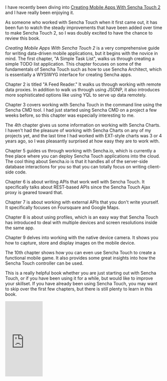 I have recently been diving into [Creating Mobile Apps With Sencha Touch 2](http://www.packtpub.com/creating-mobile-apps-with-sencha-touch-2/book) and I have really been enjoying it.

As someone who worked with Sencha Touch when it first came out, it has been fun to watch the steady improvements that have been added over time to make Sencha Touch 2, so I was doubly excited to have the chance to review this book.

<!-- more -->

*Creating Mobile Apps With Sencha Touch 2* is a very comprehensive guide for writing data-driven mobile applications, but it begins with the novice in mind. The first chapter, "A Simple Task List", walks us through creating a simple TODO list application. This chapter focuses on some of the fundamentals of Sencha Touch such as how to use Sencha Architect, which is essentially a WYSIWYG interface for creating Sencha apps.

Chapter 2 is titled "A Feed Reader." It walks us through working with remote data proxies. In addition to walk us through using JSONP, it also introduces more sophisticated options like using YQL to serve up data remotely.

Chapter 3 covers working with Sencha Touch in the command line using the Sencha CMD tool. I had just started using Sencha CMD on a project a few weeks before, so this chapter was especially interesting to me.

The 4th chapter gives us some information on working with Sencha Charts. I haven't had the pleasure of working with Sencha Charts on any of my projects yet, and the last time I had worked with EXT-style charts was 3 or 4 years ago, so I was pleasantly surprised at how easy they are to work with.

Chapter 5 guides us through working with Sencha.io, which is currently a free place where you can deploy Sencha Touch applications into the cloud. The cool thing about Sencha.io is that it handles all of the server-side database interactions for you so that you can totally focus on writing client-side code.

Chapter 6 is about writing APIs that work well with Sencha Touch. It specifically talks about REST-based APIs since the Sencha Touch Ajax proxy is geared toward that.

Chapter 7 is about working with external APIs that you don't write yourself. It specifically focuses on Foursquare and Google Maps.

Chapter 8 is about using profiles, which is an easy way that Sencha Touch has introduced to deal with multiple devices and screen resolutions inside the same app.

Chapter 9 delves into working with the native device camera. It shows you how to capture, store and display images on the mobile device.

The 10th chapter shows how you can even use Sencha Touch to create a functional mobile game. It also provides some great insights into how the Sencha Touch controller can be used.

This is a really helpful book whether you are just starting out with Sencha Touch, or if you have been using it for a while, but would like to improve your skillset. If you have already been using Sencha Touch, you may want to skip over the first few chapters, but there is still plenty to learn in this book.

<iframe src="http://rcm.amazon.com/e/cm?lt1=_blank&amp;bc1=EFEEEE&amp;IS2=1&amp;bg1=EFEEEE&amp;fc1=000000&amp;lc1=111111&amp;t=tysolloycade-20&amp;o=1&amp;p=8&amp;l=as1&amp;m=amazon&amp;f=ifr&amp;ref=tf_til&amp;asins=1849518904" style="width:120px;height:240px;" scrolling="no" marginwidth="0" marginheight="0" frameborder="0"></iframe>
